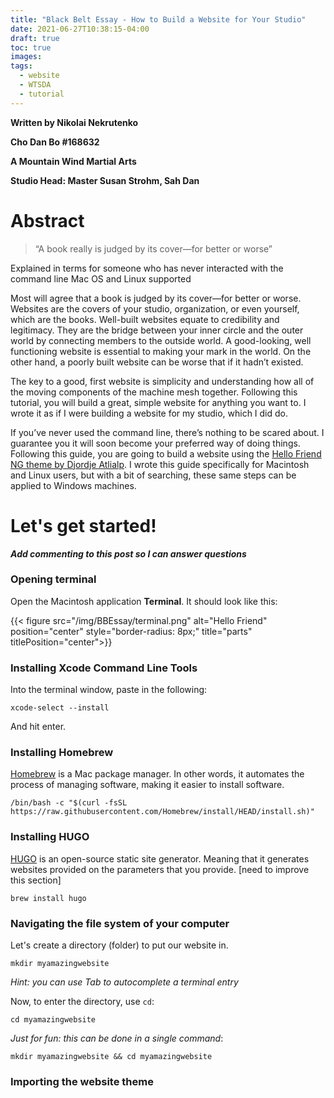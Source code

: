 ```yaml
---
title: "Black Belt Essay - How to Build a Website for Your Studio"
date: 2021-06-27T10:38:15-04:00
draft: true
toc: true
images:
tags:
  - website
  - WTSDA
  - tutorial
---
```


**Written by Nikolai Nekrutenko**

**Cho Dan Bo #168632**

**A Mountain Wind Martial Arts**

**Studio Head: Master Susan Strohm, Sah Dan**

# Abstract

  > “A book really is judged by its cover—for better or worse”

Explained in terms for someone who has never interacted with the command line
Mac OS and Linux supported

Most will agree that a book is judged by its cover—for better or worse. Websites are the covers of your studio, organization, or even yourself, which are the books. Well-built websites equate to credibility and legitimacy. They are the bridge between your inner circle and the outer world by connecting members to the outside world. A good-looking, well functioning website is essential to making your mark in the world. On the other hand, a poorly built website can be worse that if it hadn’t existed.

The key to a good, first website is simplicity and understanding how all of the moving components of the machine mesh together. Following this tutorial, you will build a great, simple website for anything you want to. I wrote it as if I were building a website for my studio, which I did do.

If you’ve never used the command line, there’s nothing to be scared about. I guarantee you it will soon become your preferred way of doing things. Following this guide, you are going to build a website using the [Hello Friend NG theme by Djordje Atlialp](https://github.com/rhazdon/hugo-theme-hello-friend-ng). I wrote this guide specifically for Macintosh and Linux users, but with a bit of searching, these same steps can be applied to Windows machines.


# Let's get started!

***Add commenting to this post so I can answer questions***

### Opening terminal

Open the Macintosh application **Terminal**. It should look like this:

{{< figure src="/img/BBEssay/terminal.png" alt="Hello Friend" position="center" style="border-radius: 8px;" title="parts" titlePosition="center">}}

### Installing Xcode Command Line Tools

Into the terminal window, paste in the following:

```
xcode-select --install
```

And hit enter.

### Installing Homebrew

[Homebrew](https://brew.sh/) is a Mac package manager. In other words, it automates the process of managing software, making it easier to install software.

```
/bin/bash -c "$(curl -fsSL https://raw.githubusercontent.com/Homebrew/install/HEAD/install.sh)"
```

### Installing HUGO

[HUGO](https://gohugo.io/) is an open-source static site generator. Meaning that it generates websites provided on the parameters that you provide. [need to improve this section]

```
brew install hugo
```

### Navigating the file system of your computer

Let's create a directory (folder) to put our website in.

```
mkdir myamazingwebsite
```

*Hint: you can use Tab to autocomplete a terminal entry*

Now, to enter the directory, use `cd`:

```
cd myamazingwebsite
```

*Just for fun: this can be done in a single command*:

```
mkdir myamazingwebsite && cd myamazingwebsite
```

### Importing the website theme
